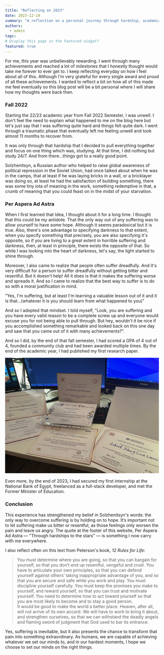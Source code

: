 ```yaml
---
title: "Reflecting on 2023"
date: 2023-12-19
summary: "A reflection on a personal journey through hardship, academic and professional achievements."
authors:
  - admin
tags: 
# Display this page in the Featured widget?
featured: true
---
```


For me, this year was unbelievably rewarding. I went through many achievements and reached a lot of milestones that I honestly thought would take me forever to ever get to. I keep reflecting everyday on how I feel about all of this. Although I'm very grateful for every single award and proud of all these achievements. I wanted to reflect a bit on how all of this made me feel eventually so this blog post will be a bit personal where I will share how my thoughts were back then.

### Fall 2022

Starting the 22/23 academic year from Fall 2022 Semester, I was unwell. I don't feel the need to explain what happened to me on the blog here but let's just say that I was suffering quite hard and things felt quite dark. I went through a traumatic phase that eventually left me feeling unwell and took almost 11 months to recover from.

It was only through that hardship that I decided to pull everything together and focus on one thing which was, studying. At that time, I did nothing but study 24/7. And from there...things got to a really good point. 

Solzhenitsyn, a Russian author who helped to raise global awareness of political repression in the Soviet Union, had once talked about when he was in the camps, that at least if he was laying bricks in a wall, or a bricklayer was doing so, at least he had the satisfaction of building something, there was some tiny iota of meaning in the work, something redemptive in that, a crumb of meaning that you could feast on in the midst of your starvation. 

### Per Aspera Ad Astra

When I first learned that Idea, I thought about it for a long time. I thought that this could be my antidote. That the only way out of any suffering was to allow yourself to have some hope. Although it seems paradoxical but it is true. Also, there's one advantage to specifying darkness to that extent, when you specify something that precisely, you are also specifying it's opposite, so if you are living to a great extent in horrible suffering and darkness, then, at least in principle, there exists the opposite of that. So while I was looking into the heart of darkness, let's say, the light started to shine through. 

Moreover, I also came to realize that people often suffer dreadfully. And it's very difficult for a person to suffer dreadfully without getting bitter and resentful. But it doesn't help! All it does is that it makes the suffering worse and spreads it. And so I came to realize that the best way to suffer is to do so with a moral justification in mind. 

"Yes, I'm suffering, but at least I'm learning a valuable lesson out of it and it is that...(whatever it is you should learn from what happened to you)"

And so I adopted that mindset. I told myself, "Look, you are suffering and you have every valid reason to be a complete screw up and everyone would excuse you for not being able to pull through. But hey, wouldn't it be nice if you accomplished something remarkable and looked back on this one day and saw that you came out of it with many achievements?". 

And so I did, by the end of that fall semester, I had scored a GPA of 4 out of 4, founded a community club and had been awarded multiple times. By the end of the academic year, I had published my first research paper. 
 
![image](./awards.jpg)

Even more, by the end of 2023, I had secured my first internship at the National Bank of Egypt, freelanced as a full-stack developer, and met the Former Minister of Education. 

### Conclusion 

This experience has strengthened my belief in Solzhenitsyn's words: the only way to overcome suffering is by holding on to hope. It’s important not to let suffering make us bitter or resentful, as those feelings only worsen the pain and leave us angry. The quote at the footer of this website, Per Aspera Ad Astra — "Through hardships to the stars" — is something I now carry with me everywhere.


I also reflect often on this text from Peterson's book, *12 Rules for Life*:
> You must determine where you are going, so that you can bargain for yourself, so that you don’t end up resentful, vengeful and cruel. You have to articulate your own principles, so that you can defend yourself against others’ taking inappropriate advantage of you, and so that you are secure and safe while you work and play. You must discipline yourself carefully. You must keep the promises you make to yourself, and reward yourself, so that you can trust and motivate yourself. You need to determine how to act toward yourself so that you are most likely to become and to stay a good person.  
> It would be good to make the world a better place. Heaven, after all, will not arrive of its own accord. We will have to work to bring it about, and strengthen ourselves, so that we can withstand the deadly angels and flaming sword of judgment that God used to bar its entrance.

  
Yes, suffering is inevitable, but it also presents the chance to transform that pain into something extraordinary. As humans, we are capable of achieving whatever we set our minds to, and in our hardest moments, I hope we choose to set our minds on the right things.